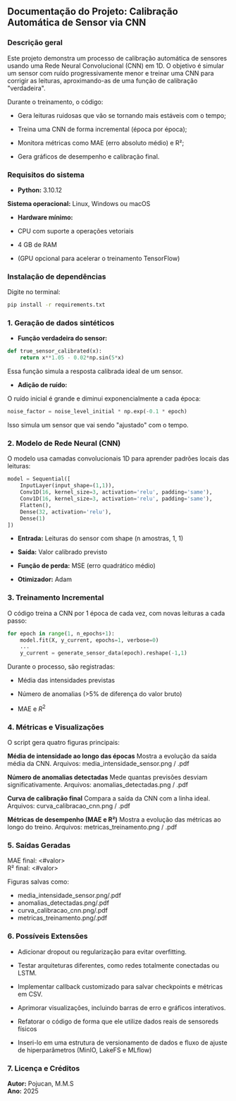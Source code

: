 ## Documentação do Projeto: Calibração Automática de Sensor via CNN

### Descrição geral

Este projeto demonstra um processo de calibração automática de sensores usando uma Rede Neural Convolucional (CNN) em 1D.
O objetivo é simular um sensor com ruído progressivamente menor e treinar uma CNN para corrigir as leituras, aproximando-as de uma função de calibração "verdadeira".

Durante o treinamento, o código:

- Gera leituras ruidosas que vão se tornando mais estáveis com o tempo;

- Treina uma CNN de forma incremental (época por época);

- Monitora métricas como MAE (erro absoluto médio) e R²;

- Gera gráficos de desempenho e calibração final.

### Requisitos do sistema

- **Python:** 3.10.12

**Sistema operacional:** Linux, Windows ou macOS

- **Hardware mínimo:**

- CPU com suporte a operações vetoriais

- 4 GB de RAM

- (GPU opcional para acelerar o treinamento TensorFlow)

### Instalação de dependências

Digite no terminal:

```bash
pip install -r requirements.txt
```

### 1. Geração de dados sintéticos

- **Função verdadeira do sensor:**
```python
def true_sensor_calibrated(x):
    return x**1.05 - 0.02*np.sin(5*x)
```
Essa função simula a resposta calibrada ideal de um sensor.

- **Adição de ruído:**

O ruído inicial é grande e diminui exponencialmente a cada época:

```python
noise_factor = noise_level_initial * np.exp(-0.1 * epoch)
```
Isso simula um sensor que vai sendo "ajustado" com o tempo.

### 2. Modelo de Rede Neural (CNN)

O modelo usa camadas convolucionais 1D para aprender padrões locais das leituras:

```python
model = Sequential([
    InputLayer(input_shape=(1,1)),
    Conv1D(16, kernel_size=3, activation='relu', padding='same'),
    Conv1D(16, kernel_size=3, activation='relu', padding='same'),
    Flatten(),
    Dense(32, activation='relu'),
    Dense(1)
])
```

- **Entrada:** Leituras do sensor com shape (n amostras, 1, 1)

- **Saída:** Valor calibrado previsto

- **Função de perda:** MSE (erro quadrático médio)

- **Otimizador:** Adam

### 3. Treinamento Incremental

O código treina a CNN por 1 época de cada vez, com novas leituras a cada passo:

```python
for epoch in range(1, n_epochs+1):
    model.fit(X, y_current, epochs=1, verbose=0)
    ...
    y_current = generate_sensor_data(epoch).reshape(-1,1)
```

Durante o processo, são registradas:

- Média das intensidades previstas

- Número de anomalias (>5% de diferença do valor bruto)

- MAE e $R^{2}$

### 4. Métricas e Visualizações

O script gera quatro figuras principais:

**Média de intensidade ao longo das épocas**
Mostra a evolução da saída média da CNN.
Arquivos: media_intensidade_sensor.png / .pdf

**Número de anomalias detectadas**
Mede quantas previsões desviam significativamente.
Arquivos: anomalias_detectadas.png / .pdf

**Curva de calibração final**
Compara a saída da CNN com a linha ideal.
Arquivos: curva_calibracao_cnn.png / .pdf

**Métricas de desempenho (MAE e R²)**
Mostra a evolução das métricas ao longo do treino.
Arquivos: metricas_treinamento.png / .pdf

### 5. Saídas Geradas

MAE final: <#valor>\
R² final: <#valor>

Figuras salvas como:
- media_intensidade_sensor.png/.pdf
- anomalias_detectadas.png/.pdf
- curva_calibracao_cnn.png/.pdf
- metricas_treinamento.png/.pdf

### 6. Possíveis Extensões

- Adicionar dropout ou regularização para evitar overfitting.

- Testar arquiteturas diferentes, como redes totalmente conectadas ou LSTM.

- Implementar callback customizado para salvar checkpoints e métricas em CSV.

- Aprimorar visualizações, incluindo barras de erro e gráficos interativos.

- Refatorar o código de forma que ele utilize dados reais de sensoreds físicos

- Inseri-lo em uma estrutura de versionamento de dados e fluxo de ajuste de hiperparâmetros (MinIO, LakeFS e MLflow)

### 7. Licença e Créditos

**Autor:** Pojucan, M.M.S\
**Ano:** 2025